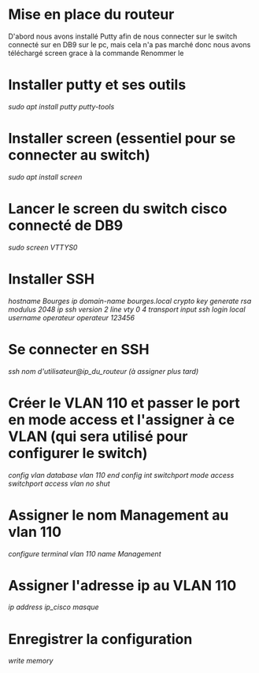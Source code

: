 # Mise en place du routeur 
D'abord nous avons installé Putty afin de nous connecter sur le switch connecté sur en DB9 sur le pc, mais cela n'a pas marché donc nous avons téléchargé screen grace à la commande
Renommer le 

# Installer putty et ses outils
*sudo apt install putty putty-tools* 
# Installer screen (essentiel pour se connecter au switch)
*sudo apt install screen*
# Lancer le screen du switch cisco connecté de DB9
*sudo screen VTTYS0*
# Installer SSH 
*hostname Bourges*
*ip domain-name bourges.local*
*crypto key generate rsa modulus 2048*
*ip ssh version 2*
*line vty 0 4*
*transport input ssh*
*login local*
*username operateur operateur 123456*

# Se connecter en SSH 
*ssh nom d'utilisateur@ip_du_routeur (à assigner plus tard)*
# Créer le VLAN 110 et passer le port en mode access et l'assigner à ce VLAN (qui sera utilisé pour configurer le switch)
*config*
*vlan database* 
*vlan 110* 
*end*
*config*
*int*
*switchport mode access*
*switchport access vlan*
*no shut*
# Assigner le nom Management au vlan 110
*configure terminal*
*vlan 110*
*name Management*
# Assigner l'adresse ip au VLAN 110 
*ip address ip_cisco masque* 
# Enregistrer la configuration
*write memory*

